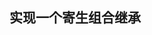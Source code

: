 <!--
 * @Descripttion: 
 * @version: 
 * @Author: shenjia
 * @Date: 2021-10-08 20:29:53
 * @LastEditors: shenjia
 * @LastEditTime: 2021-10-08 20:29:53
-->
## 实现一个寄生组合继承